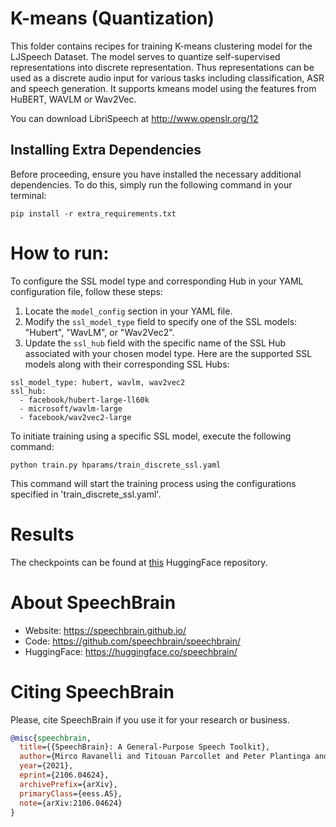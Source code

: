 
# K-means (Quantization)
This folder contains recipes for training K-means clustering model for the LJSpeech Dataset.
The model serves to quantize self-supervised representations into discrete representation. Thus representations can be used as a discrete audio input for various tasks including classification, ASR and speech generation.
It supports  kmeans model using the features from  HuBERT, WAVLM or Wav2Vec.

You can download LibriSpeech at http://www.openslr.org/12

## Installing Extra Dependencies

Before proceeding, ensure you have installed the necessary additional dependencies. To do this, simply run the following command in your terminal:

```
pip install -r extra_requirements.txt
```

# How to run:
To configure the SSL model type and corresponding Hub in your YAML configuration file, follow these steps:

1. Locate the `model_config` section in your YAML file.
2. Modify the `ssl_model_type` field to specify one of the SSL models: "Hubert", "WavLM", or "Wav2Vec2".
3. Update the `ssl_hub` field with the specific name of the SSL Hub associated with your chosen model type.
Here are the supported SSL models along with their corresponding SSL Hubs:
```
ssl_model_type: hubert, wavlm, wav2vec2
ssl_hub:
  - facebook/hubert-large-ll60k
  - microsoft/wavlm-large
  - facebook/wav2vec2-large
```
To initiate training using a specific SSL model, execute the following command:


```shell
python train.py hparams/train_discrete_ssl.yaml
```
This command will start the training process using the configurations specified in 'train_discrete_ssl.yaml'.
# Results

The checkpoints can be found at [this](https://huggingface.co/speechbrain/SSL_Quantization) HuggingFace repository.



# **About SpeechBrain**
- Website: https://speechbrain.github.io/
- Code: https://github.com/speechbrain/speechbrain/
- HuggingFace: https://huggingface.co/speechbrain/


# **Citing SpeechBrain**
Please, cite SpeechBrain if you use it for your research or business.

```bibtex
@misc{speechbrain,
  title={{SpeechBrain}: A General-Purpose Speech Toolkit},
  author={Mirco Ravanelli and Titouan Parcollet and Peter Plantinga and Aku Rouhe and Samuele Cornell and Loren Lugosch and Cem Subakan and Nauman Dawalatabad and Abdelwahab Heba and Jianyuan Zhong and Ju-Chieh Chou and Sung-Lin Yeh and Szu-Wei Fu and Chien-Feng Liao and Elena Rastorgueva and François Grondin and William Aris and Hwidong Na and Yan Gao and Renato De Mori and Yoshua Bengio},
  year={2021},
  eprint={2106.04624},
  archivePrefix={arXiv},
  primaryClass={eess.AS},
  note={arXiv:2106.04624}
}
```